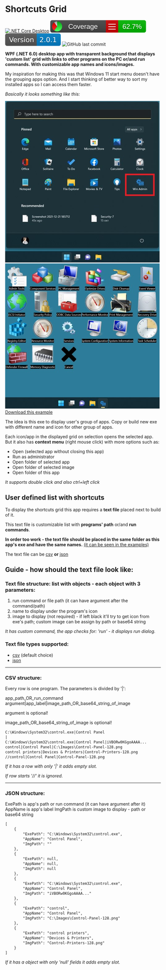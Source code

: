 # Shortcuts Grid

[![.NET Core Desktop](https://github.com/minkostaev/ShortcutsGrid/actions/workflows/dotnet-desktop.yml/badge.svg)](https://github.com/minkostaev/ShortcutsGrid/actions/workflows/dotnet-desktop.yml)
[![.NET Core Desktop](badge_linecoverage.svg)](https://github.com/minkostaev/ShortcutsGrid/actions/workflows/dotnet-desktop.yml)
[![GitHub releases](badge_version.svg)](https://github.com/minkostaev/ShortcutsGrid/releases)
![GitHub last commit](https://img.shields.io/github/last-commit/minkostaev/ShortcutsGrid)

**WPF (.NET 6.0) desktop app with transparent background that displays 'custom list' grid with links to other programs on the PC or/and run commands. With customizable app names and icons/images.**

My inspiration for making this was that Windows 11 start menu doesn't have the grouping apps option. And I start thinking of better way to sort my installed apps so I can access them faster.

*Basically it looks something like this:*

![img](./screenshots/win11start.jpg "image")![img](./screenshots/win11myapp.jpg "image")  
[Download this example](./examples/Administrative-Tools.zip)

The idea is this exe to display user's group of apps. Copy or build new exe with different name and icon for other group of apps.

Each icon/app in the displayed grid on selection opens the selected app. But it also has **context menu** (right mouse click) with more options such as:

* Open (selected app without closing this app)
* Run as administrator
* Open folder of selected app
* Open folder of selected image
* Open folder of this app

*It supports double click and also ctrl+left click*

## User defined list with shortcuts

To display the shortcuts grid this app requires a **text file** placed next to build of it.

This text file is customizable list with **programs' path** or/and **run commands**.

**In order too work - the text file should be placed in the same folder as this app's exe and have the same names.** [(it can be seen in the examples)](examples)

The text file can be [csv](#csv-structure) **or** [json](#json-structure)

## Guide - how should the text file look like:

### Text file structure: list with objects - each object with 3 parameters:

1. run command or file path (it can have argument after the command/path)
2. name to display under the program's icon
3. image to display (not required) - if left black it'll try to get icon from exe's path; custom image can be assign by path or base64 string

*It has custom command, the app checks for: 'run' - it displays run dialog.*

### Text file types supported:

* [csv](#csv-structure) (default choice)
* [json](#json-structure)

---

### CSV structure:

Every row is one program. The parameters is divided by '|':

app_path_OR_run_command argument|app_label|image_path_OR_base64_string_of_image

argument is optional!

image_path_OR_base64_string_of_image is optional!

```
C:\Windows\System32\control.exe|Control Panel
|
C:\Windows\System32\control.exe|Control Panel|iVBORw0KGgoAAAA...
control|Control Panel|C:\Images\Control-Panel-128.png
control printers|Devices & Printers|Control-Printers-128.png
//control|Control Panel|Control-Panel-128.png
```

*If it has a row with only '|' it adds empty slot.*

*If row starts '//' it is ignored.*

---

### JSON structure:

ExePath is app's path or run command (it can have argument after it)
AppName is app's label
ImgPath is custom image to display - path or base64 string

```
[
	{
		"ExePath": "C:\Windows\System32\control.exe",
		"AppName": "Control Panel",
		"ImgPath": ""
	},
	{
		"ExePath": null,
		"AppName": null,
		"ImgPath": null
	},
	{
		"ExePath": "C:\Windows\System32\control.exe",
		"AppName": "Control Panel",
		"ImgPath": "iVBORw0KGgoAAAA..."
	},
	{
		"ExePath": "control",
		"AppName": "Control Panel",
		"ImgPath": "C:\Images\Control-Panel-128.png"
	},
	{
		"ExePath": "control printers",
		"AppName": "Devices & Printers",
		"ImgPath": "Control-Printers-128.png"
	}
]
```

*If it has a object with only 'null' fields it adds empty slot.*

